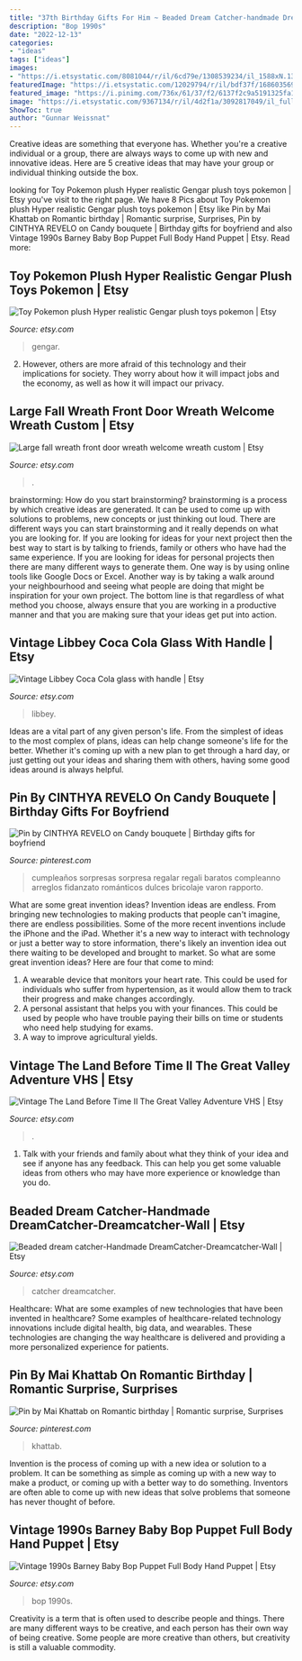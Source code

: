 ```yaml
---
title: "37th Birthday Gifts For Him ~ Beaded Dream Catcher-handmade Dreamcatcher-dreamcatcher-wall"
description: "Bop 1990s"
date: "2022-12-13"
categories:
- "ideas"
tags: ["ideas"]
images:
- "https://i.etsystatic.com/8081044/r/il/6cd79e/1308539234/il_1588xN.1308539234_n5oz.jpg"
featuredImage: "https://i.etsystatic.com/12029794/r/il/bdf37f/1686035691/il_1588xN.1686035691_89fv.jpg"
featured_image: "https://i.pinimg.com/736x/61/37/f2/6137f2c9a5191325fa1067e675ad0d77.jpg"
image: "https://i.etsystatic.com/9367134/r/il/4d2f1a/3092817049/il_fullxfull.3092817049_itex.jpg"
ShowToc: true
author: "Gunnar Weissnat"
---
```



Creative ideas are something that everyone has. Whether you're a creative individual or a group, there are always ways to come up with new and innovative ideas. Here are 5 creative ideas that may have your group or individual thinking outside the box.

	

		
looking for Toy Pokemon plush Hyper realistic Gengar plush toys pokemon | Etsy you've visit to the right page. We have 8 Pics about Toy Pokemon plush Hyper realistic Gengar plush toys pokemon | Etsy like Pin by Mai Khattab on Romantic birthday | Romantic surprise, Surprises, Pin by CINTHYA REVELO on Candy bouquete | Birthday gifts for boyfriend and also Vintage 1990s Barney Baby Bop Puppet Full Body Hand Puppet | Etsy. Read more:
		
    
## Toy Pokemon Plush Hyper Realistic Gengar Plush Toys Pokemon | Etsy

<img loading=lazy src="https://i.etsystatic.com/24114064/r/il/d2116c/3101929015/il_fullxfull.3101929015_8dms.jpg" onerror="this.onerror=null;this.src='https://tse2.mm.bing.net/th?id=OIP.LI0IFUvL6w5e5uWRP7KZYwHaJ4&amp;pid=15.1';" alt="Toy Pokemon plush Hyper realistic Gengar plush toys pokemon | Etsy">

_Source: etsy.com_

>gengar. 

	

2. However, others are more afraid of this technology and their implications for society. They worry about how it will impact jobs and the economy, as well as how it will impact our privacy. 

    
## Large Fall Wreath Front Door Wreath Welcome Wreath Custom | Etsy

<img loading=lazy src="https://i.etsystatic.com/12029794/r/il/bdf37f/1686035691/il_1588xN.1686035691_89fv.jpg" onerror="this.onerror=null;this.src='https://tse1.mm.bing.net/th?id=OIP.-ZBVgPNFZMz1jnvXkMrn1gHaJ3&amp;pid=15.1';" alt="Large fall wreath front door wreath welcome wreath custom | Etsy">

_Source: etsy.com_

>. 

	

brainstorming: How do you start brainstorming?
brainstorming is a process by which creative ideas are generated. It can be used to come up with solutions to problems, new concepts or just thinking out loud. There are different ways you can start brainstorming and it really depends on what you are looking for. If you are looking for ideas for your next project then the best way to start is by talking to friends, family or others who have had the same experience. If you are looking for ideas for personal projects then there are many different ways to generate them. One way is by using online tools like Google Docs or Excel. Another way is by taking a walk around your neighbourhood and seeing what people are doing that might be inspiration for your own project. The bottom line is that regardless of what method you choose, always ensure that you are working in a productive manner and that you are making sure that your ideas get put into action.

    
## Vintage Libbey Coca Cola Glass With Handle | Etsy

<img loading=lazy src="https://i.etsystatic.com/25327267/r/il/e9e82d/3230469877/il_fullxfull.3230469877_bio9.jpg" onerror="this.onerror=null;this.src='https://tse4.mm.bing.net/th?id=OIP.J4Czo6lGdDm8UYD3yhnKIQHaJ4&amp;pid=15.1';" alt="Vintage Libbey Coca Cola glass with handle | Etsy">

_Source: etsy.com_

>libbey. 

	

Ideas are a vital part of any given person's life. From the simplest of ideas to the most complex of plans, ideas can help change someone's life for the better. Whether it's coming up with a new plan to get through a hard day, or just getting out your ideas and sharing them with others, having some good ideas around is always helpful.

    
## Pin By CINTHYA REVELO On Candy Bouquete | Birthday Gifts For Boyfriend

<img loading=lazy src="https://i.pinimg.com/736x/c3/f5/a3/c3f5a3cead065219c899b49364153579.jpg" onerror="this.onerror=null;this.src='https://tse3.mm.bing.net/th?id=OIP.dwQRnbT3oQD-GQ3uZhUT-QHaJ4&amp;pid=15.1';" alt="Pin by CINTHYA REVELO on Candy bouquete | Birthday gifts for boyfriend">

_Source: pinterest.com_

>cumpleaños sorpresas sorpresa regalar regali baratos compleanno arreglos fidanzato románticos dulces bricolaje varon rapporto. 

	

What are some great invention ideas?
Invention ideas are endless. From bringing new technologies to making products that people can't imagine, there are endless possibilities. Some of the more recent inventions include the iPhone and the iPad. Whether it's a new way to interact with technology or just a better way to store information, there's likely an invention idea out there waiting to be developed and brought to market. So what are some great invention ideas? Here are four that come to mind: 
1) A wearable device that monitors your heart rate. This could be used for individuals who suffer from hypertension, as it would allow them to track their progress and make changes accordingly. 
2) A personal assistant that helps you with your finances. This could be used by people who have trouble paying their bills on time or students who need help studying for exams. 
3) A way to improve agricultural yields.

    
## Vintage The Land Before Time II The Great Valley Adventure VHS | Etsy

<img loading=lazy src="https://i.etsystatic.com/19855229/r/il/689090/1919215475/il_1588xN.1919215475_n3fw.jpg" onerror="this.onerror=null;this.src='https://tse2.mm.bing.net/th?id=OIP.FYbUzSt5q-RdH5L6qz80GQHaLB&amp;pid=15.1';" alt="Vintage The Land Before Time II The Great Valley Adventure VHS | Etsy">

_Source: etsy.com_

>. 

	

1. Talk with your friends and family about what they think of your idea and see if anyone has any feedback. This can help you get some valuable ideas from others who may have more experience or knowledge than you do.

    
## Beaded Dream Catcher-Handmade DreamCatcher-Dreamcatcher-Wall | Etsy

<img loading=lazy src="https://i.etsystatic.com/8081044/r/il/6cd79e/1308539234/il_1588xN.1308539234_n5oz.jpg" onerror="this.onerror=null;this.src='https://tse3.mm.bing.net/th?id=OIP.cVBL8AmPvxAKyqVC2g6onQHaJ3&amp;pid=15.1';" alt="Beaded dream catcher-Handmade DreamCatcher-Dreamcatcher-Wall | Etsy">

_Source: etsy.com_

>catcher dreamcatcher. 

	

Healthcare: What are some examples of new technologies that have been invented in healthcare?
Some examples of healthcare-related technology innovations include digital health, big data, and wearables. These technologies are changing the way healthcare is delivered and providing a more personalized experience for patients.

    
## Pin By Mai Khattab On Romantic Birthday | Romantic Surprise, Surprises

<img loading=lazy src="https://i.pinimg.com/736x/61/37/f2/6137f2c9a5191325fa1067e675ad0d77.jpg" onerror="this.onerror=null;this.src='https://tse4.mm.bing.net/th?id=OIP.cOI_nK-ueFUYaTUlcA6sMgHaNK&amp;pid=15.1';" alt="Pin by Mai Khattab on Romantic birthday | Romantic surprise, Surprises">

_Source: pinterest.com_

>khattab. 

	

Invention is the process of coming up with a new idea or solution to a problem. It can be something as simple as coming up with a new way to make a product, or coming up with a better way to do something. Inventors are often able to come up with new ideas that solve problems that someone has never thought of before.

    
## Vintage 1990s Barney Baby Bop Puppet Full Body Hand Puppet | Etsy

<img loading=lazy src="https://i.etsystatic.com/9367134/r/il/4d2f1a/3092817049/il_fullxfull.3092817049_itex.jpg" onerror="this.onerror=null;this.src='https://tse4.mm.bing.net/th?id=OIP.qKw5ZGfL3uo5paOrGlU9QgHaJ4&amp;pid=15.1';" alt="Vintage 1990s Barney Baby Bop Puppet Full Body Hand Puppet | Etsy">

_Source: etsy.com_

>bop 1990s. 

	

Creativity is a term that is often used to describe people and things. There are many different ways to be creative, and each person has their own way of being creative. Some people are more creative than others, but creativity is still a valuable commodity.

